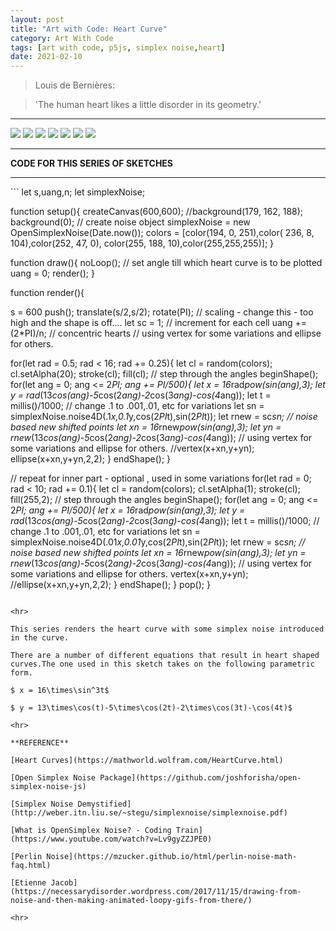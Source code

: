 ```yaml
---
layout: post
title: "Art with Code: Heart Curve"
category: Art With Code
tags: [art with code, p5js, simplex noise,heart]
date: 2021-02-10
---
```

> Louis de Bernières:  

> 'The human heart likes a little disorder in its geometry.'


<hr>
<img src = "/images/026a.png"/>

<img src = "/images/026b.png"/>  

<img src = "/images/026c.png"/>

<img src = "/images/026d.png"/>

<img src = "/images/026e.png"/>  

<img src = "/images/026f.png"/>

<img src = "/images/026h.png"/>

<hr>

**CODE FOR THIS SERIES OF SKETCHES**
<hr>
```
let s,uang,n;
let simplexNoise;

function setup(){
  createCanvas(600,600);
  //background(179, 162, 188);
  background(0);
  // create noise object
  simplexNoise = new OpenSimplexNoise(Date.now());
  colors = [color(194, 0, 251),color( 236, 8, 104),color(252, 47, 0),
            color(255, 188, 10),color(255,255,255)];
}

function draw(){
  noLoop();
  // set angle till which heart curve is to be plotted
  uang = 0;
  render();
}

function render(){

  s = 600
  push();
  translate(s/2,s/2);
  rotate(PI);
  // scaling - change this - too high and the shape is off....
  let sc = 1;
  // increment for each cell
  uang += (2*PI)/n;
  // concentric hearts
  // using vertex for some variations and ellipse for others.

  for(let rad = 0.5; rad < 16; rad += 0.25){
    let cl = random(colors);
    cl.setAlpha(20);
    stroke(cl);
    fill(cl);
    // step through the angles
    beginShape();
    for(let ang = 0; ang <= 2*PI; ang += PI/500){
      let x = 16*rad*pow(sin(ang),3);
      let y = rad*(13*cos(ang)-5*cos(2*ang)-2*cos(3*ang)-cos(4*ang));
      let t = millis()/1000;
      // change .1 to .001,.01, etc for variations
      let sn = simplexNoise.noise4D(.1*x,0.1*y,cos(2*PI*t),sin(2*PI*t));
      let rnew = sc*sn;
      // noise based new shifted points
      let xn = 16*rnew*pow(sin(ang),3);
      let yn = rnew*(13*cos(ang)-5*cos(2*ang)-2*cos(3*ang)-cos(4*ang));
      // using vertex for some variations and ellipse for others.
      //vertex(x+xn,y+yn);
      ellipse(x+xn,y+yn,2,2);
    }
    endShape();
  }

  // repeat for inner part - optional , used in some variations
  for(let rad = 0; rad < 10; rad += 0.1){
    let cl = random(colors);
    cl.setAlpha(1);
    stroke(cl);
    fill(255,2);
    // step through the angles
    beginShape();
    for(let ang = 0; ang <= 2*PI; ang += PI/500){
      let x = 16*rad*pow(sin(ang),3);
      let y = rad*(13*cos(ang)-5*cos(2*ang)-2*cos(3*ang)-cos(4*ang));
      let t = millis()/1000;
      // change .1 to .001,.01, etc for variations
      let sn = simplexNoise.noise4D(.01*x,0.01*y,cos(2*PI*t),sin(2*PI*t));
      let rnew = sc*sn;
      // noise based new shifted points
      let xn = 16*rnew*pow(sin(ang),3);
      let yn = rnew*(13*cos(ang)-5*cos(2*ang)-2*cos(3*ang)-cos(4*ang));
      // using vertex for some variations and ellipse for others.
      vertex(x+xn,y+yn);
      //ellipse(x+xn,y+yn,2,2);
    }
    endShape();
  }
  pop();
}


```

<hr>

This series renders the heart curve with some simplex noise introduced in the curve.

There are a number of different equations that result in heart shaped curves.The one used in this sketch takes on the following parametric form.

$ x = 16\times\sin^3t$

$ y = 13\times\cos(t)-5\times\cos(2t)-2\times\cos(3t)-\cos(4t)$

<hr>

**REFERENCE**

[Heart Curves](https://mathworld.wolfram.com/HeartCurve.html)

[Open Simplex Noise Package](https://github.com/joshforisha/open-simplex-noise-js)

[Simplex Noise Demystified](http://weber.itn.liu.se/~stegu/simplexnoise/simplexnoise.pdf)

[What is OpenSimplex Noise? - Coding Train](https://www.youtube.com/watch?v=Lv9gyZZJPE0)

[Perlin Noise](https://mzucker.github.io/html/perlin-noise-math-faq.html)

[Etienne Jacob](https://necessarydisorder.wordpress.com/2017/11/15/drawing-from-noise-and-then-making-animated-loopy-gifs-from-there/)

<hr>
